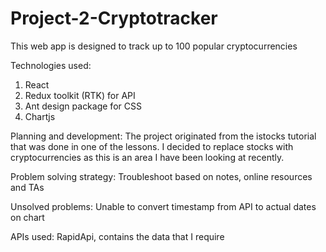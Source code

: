 # Project-2-Cryptotracker

This web app is designed to track up to 100 popular cryptocurrencies

Technologies used:
1. React
2. Redux toolkit (RTK) for API
3. Ant design package for CSS
4. Chartjs

Planning and development:
The project originated from the istocks tutorial that was done in one of the lessons. I decided to replace stocks with cryptocurrencies as this is an area I have been looking at recently.

Problem solving strategy:
Troubleshoot based on notes, online resources and TAs

Unsolved problems:
Unable to convert timestamp from API to actual dates on chart


APIs used:
RapidApi, contains the data that I require